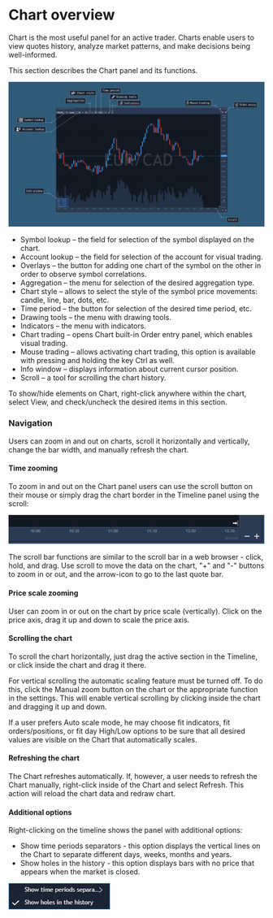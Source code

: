 # Chart overview

Chart is the most useful panel for an active trader. Charts enable users to view quotes history, analyze market patterns, and make decisions being well-informed. 

This section describes the Chart panel and its functions.

![](../../../.gitbook/assets/group-141.png)

* Symbol lookup – the field for selection of the symbol displayed on the chart.
* Account lookup – the field for selection of the account for visual trading.
* Overlays – the button for adding one chart of the symbol on the other in order to observe symbol correlations.
* Aggregation – the menu for selection of the desired aggregation type.
* Chart style – allows to select the style of the symbol price movements: candle, line, bar, dots, etc.
* Time period – the button for selection of the desired time period, etc.
* Drawing tools – the menu with drawing tools.
* Indicators – the menu with indicators.
* Chart trading – opens Chart built-in Order entry panel, which enables visual trading.
* Mouse trading – allows activating chart trading, this option is available with pressing and holding the key Ctrl as well.
* Info window – displays information about current cursor position.
* Scroll – a tool for scrolling the chart history.

To show/hide elements on Chart, right-click anywhere within the chart, select View, and check/uncheck the desired items in this section.

### **Navigation**

Users can zoom in and out on charts, scroll it horizontally and vertically, change the bar width, and manually refresh the chart.

#### **Time zooming**

To zoom in and out on the Chart panel users can use the scroll button on their mouse or simply drag the chart border in the Timeline panel using the scroll:

![](../../../.gitbook/assets/2%20%281%29.png)


The scroll bar functions are similar to the scroll bar in a web browser - click, hold, and drag. Use scroll to move the data on the chart, "+" and "-" buttons to zoom in or out, and the arrow-icon to go to the last quote bar.

#### **Price scale zooming**

User can zoom in or out on the chart by price scale \(vertically\). Click on the price axis, drag it up and down to scale the price axis.

#### **Scrolling the chart**

To scroll the chart horizontally, just drag the active section in the Timeline, or click inside the chart and drag it there.

For vertical scrolling the automatic scaling feature must be turned off. To do this, click the Manual zoom button on the chart or the appropriate function in the settings. This will enable vertical scrolling by clicking inside the chart and dragging it up and down.

If a user prefers Auto scale mode, he may choose fit indicators, fit orders/positions, or fit day High/Low options to be sure that all desired values are visible on the Chart that automatically scales.

#### **Refreshing the chart**

The Chart refreshes automatically. If, however, a user needs to refresh the Chart manually, right-click inside of the Chart and select Refresh. This action will reload the chart data and redraw chart.

#### **Additional options**

Right-clicking on the timeline shows the panel with additional options:

* Show time periods separators - this option displays the vertical lines on the Chart to separate different days, weeks, months and years.
* Show holes in the history - this option displays bars with no price that appears when the market is closed.

![](../../../.gitbook/assets/1%20%2829%29.png)



